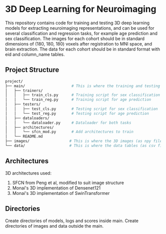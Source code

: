 # 3D Deep Learning for Neuroimaging

This repository contains code for training and testing 3D deep learning models for extracting neuroimaging representations, 
and can be used for several classification and regression tasks, for example age prediction and sex classification.
The images for each cohort should be in standard dimensions of (180, 180, 180) voxels after registration to MNI space, and brain extraction. 
The data for each cohort should be in standard format with eid and column_name tables. 

## Project Structure

```bash
project/
├── main/                     # This is where the training and testing happens using images and labels
│   ├── trainers/
│   │   ├── train_cls.py      # Training script for sex classification
│   │   └── train_reg.py      # Training script for age prediction
│   ├── testers/
│   │   ├── test_cls.py       # Testing script for sex classification
│   │   └── test_reg.py       # Testing script for age prediction
│   ├── dataloaders/
│   │   └── dataloader.py     # Dataloader for both tasks
│   ├── architectures/
│   │   └── sfcn_mod.py       # Add architectures to train
│   └── README.md  
├── images/                  # This is where the 3D images (as npy files) for each cohort are stored 
└── data/                    # This is where the data tables (as csv files) for each cohort are stored 
```


## Architectures
3D architectures used:
1. SFCN from Peng et al, modified to suit image structure
2. Monai's 3D implementation of Densenet121
3. Monai's 3D implementation of SwinTransformer


## Directories
Create directories of models, logs and scores inside main. 
Create directories of images and data outside the main.
